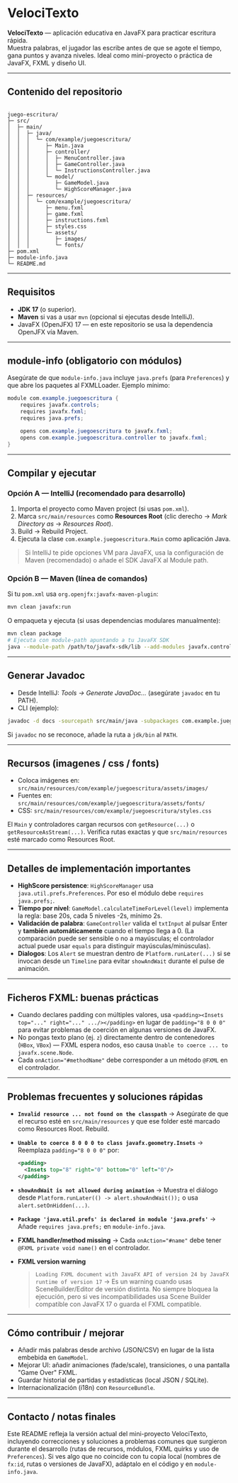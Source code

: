 # VelociTexto

**VelociTexto** — aplicación educativa en JavaFX para practicar escritura rápida.  
Muestra palabras, el jugador las escribe antes de que se agote el tiempo, gana puntos y avanza niveles. Ideal como mini-proyecto o práctica de JavaFX, FXML y diseño UI.

---

## Contenido del repositorio

```

juego-escritura/
├─ src/
│  ├─ main/
│  │  ├─ java/
│  │  │  └─ com/example/juegoescritura/
│  │  │     ├─ Main.java
│  │  │     ├─ controller/
│  │  │     │  ├─ MenuController.java
│  │  │     │  ├─ GameController.java
│  │  │     │  └─ InstructionsController.java
│  │  │     └─ model/
│  │  │        ├─ GameModel.java
│  │  │        └─ HighScoreManager.java
│  │  ├─ resources/
│  │  │  └─ com/example/juegoescritura/
│  │  │     ├─ menu.fxml
│  │  │     ├─ game.fxml
│  │  │     ├─ instructions.fxml
│  │  │     ├─ styles.css
│  │  │     └─ assets/
│  │  │        ├─ images/
│  │  │        └─ fonts/
├─ pom.xml
├─ module-info.java
└─ README.md

````

---

## Requisitos

- **JDK 17** (o superior).  
- **Maven** si vas a usar `mvn` (opcional si ejecutas desde IntelliJ).  
- JavaFX (OpenJFX) 17 — en este repositorio se usa la dependencia OpenJFX vía Maven.

---

## module-info (obligatorio con módulos)

Asegúrate de que `module-info.java` incluye `java.prefs` (para `Preferences`) y que abre los paquetes al FXMLLoader. Ejemplo mínimo:

```java
module com.example.juegoescritura {
    requires javafx.controls;
    requires javafx.fxml;
    requires java.prefs;

    opens com.example.juegoescritura to javafx.fxml;
    opens com.example.juegoescritura.controller to javafx.fxml;
}
````

---

## Compilar y ejecutar

### Opción A — IntelliJ (recomendado para desarrollo)

1. Importa el proyecto como Maven project (si usas `pom.xml`).
2. Marca `src/main/resources` como **Resources Root** (clic derecho → *Mark Directory as* → *Resources Root*).
3. Build → Rebuild Project.
4. Ejecuta la clase `com.example.juegoescritura.Main` como aplicación Java.

> Si IntelliJ te pide opciones VM para JavaFX, usa la configuración de Maven (recomendado) o añade el SDK JavaFX al Module path.

### Opción B — Maven (línea de comandos)

Si tu `pom.xml` usa `org.openjfx:javafx-maven-plugin`:

```bash
mvn clean javafx:run
```

O empaqueta y ejecuta (si usas dependencias modulares manualmente):

```bash
mvn clean package
# Ejecuta con module-path apuntando a tu JavaFX SDK
java --module-path /path/to/javafx-sdk/lib --add-modules javafx.controls,javafx.fxml -m com.example.juegoescritura/com.example.juegoescritura.Main
```

---

## Generar Javadoc

* Desde IntelliJ: *Tools → Generate JavaDoc...* (asegúrate `javadoc` en tu PATH).
* CLI (ejemplo):

```bash
javadoc -d docs -sourcepath src/main/java -subpackages com.example.juegoescritura
```

Si `javadoc` no se reconoce, añade la ruta a `jdk/bin` al `PATH`.

---

## Recursos (imagenes / css / fonts)

* Coloca imágenes en:
  `src/main/resources/com/example/juegoescritura/assets/images/`
* Fuentes en:
  `src/main/resources/com/example/juegoescritura/assets/fonts/`
* CSS:
  `src/main/resources/com/example/juegoescritura/styles.css`

El `Main` y controladores cargan recursos con `getResource(...)` o `getResourceAsStream(...)`. Verifica rutas exactas y que `src/main/resources` esté marcado como Resources Root.

---

## Detalles de implementación importantes

* **HighScore persistence**: `HighScoreManager` usa `java.util.prefs.Preferences`. Por eso el módulo debe `requires java.prefs;`.
* **Tiempo por nivel**: `GameModel.calculateTimeForLevel(level)` implementa la regla: base 20s, cada 5 niveles -2s, mínimo 2s.
* **Validación de palabra**: `GameController` valida el `txtInput` al pulsar Enter y **también automáticamente** cuando el tiempo llega a 0. (La comparación puede ser sensible o no a mayúsculas; el controlador actual puede usar `equals` para distinguir mayúsculas/minúsculas).
* **Dialogos**: Los `Alert` se muestran dentro de `Platform.runLater(...)` si se invocan desde un `Timeline` para evitar `showAndWait` durante el pulse de animación.

---

## Ficheros FXML: buenas prácticas

* Cuando declares padding con múltiples valores, usa `<padding><Insets top="..." right="..." .../></padding>` en lugar de `padding="8 0 0 0"` para evitar problemas de coerción en algunas versiones de JavaFX.
* No pongas texto plano (ej. `z`) directamente dentro de contenedores (`HBox`, `VBox`) — FXML espera nodos, eso causa `Unable to coerce ... to javafx.scene.Node`.
* Cada `onAction="#methodName"` debe corresponder a un método `@FXML` en el controlador.

---

## Problemas frecuentes y soluciones rápidas

* **`Invalid resource ... not found on the classpath`**
  → Asegúrate de que el recurso esté en `src/main/resources` y que ese folder esté marcado como Resources Root. Rebuild.

* **`Unable to coerce 8 0 0 0 to class javafx.geometry.Insets`**
  → Reemplaza `padding="8 0 0 0"` por:

  ```xml
  <padding>
    <Insets top="8" right="0" bottom="0" left="0"/>
  </padding>
  ```

* **`showAndWait is not allowed during animation`**
  → Muestra el diálogo desde `Platform.runLater(() -> alert.showAndWait());` o usa `alert.setOnHidden(...)`.

* **`Package 'java.util.prefs' is declared in module 'java.prefs'`**
  → Añade `requires java.prefs;` en `module-info.java`.

* **FXML handler/method missing**
  → Cada `onAction="#name"` debe tener `@FXML private void name()` en el controlador.

* **FXML version warning**

  > `Loading FXML document with JavaFX API of version 24 by JavaFX runtime of version 17` → Es un warning cuando usas SceneBuilder/Editor de versión distinta. No siempre bloquea la ejecución, pero si ves incompatibilidades usa Scene Builder compatible con JavaFX 17 o guarda el FXML compatible.

---

## Cómo contribuir / mejorar

* Añadir más palabras desde archivo (JSON/CSV) en lugar de la lista embebida en `GameModel`.
* Mejorar UI: añadir animaciones (fade/scale), transiciones, o una pantalla "Game Over" FXML.
* Guardar historial de partidas y estadísticas (local JSON / SQLite).
* Internacionalización (i18n) con `ResourceBundle`.

---

## Contacto / notas finales

Este README refleja la versión actual del mini-proyecto VelociTexto, incluyendo correcciones y soluciones a problemas comunes que surgieron durante el desarrollo (rutas de recursos, módulos, FXML quirks y uso de `Preferences`). Si ves algo que no coincide con tu copia local (nombres de `fx:id`, rutas o versiones de JavaFX), adáptalo en el código y en `module-info.java`.

